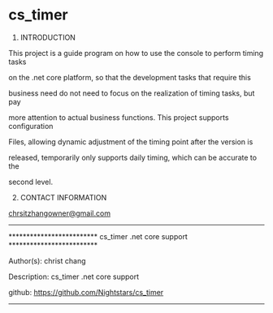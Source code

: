 # cs_timer
 1.    INTRODUCTION
 
This project is a guide program on how to use the console to perform timing tasks

on the .net core platform, so that the development tasks that require this

business need do not need to focus on the realization of timing tasks, but pay 

more attention to actual business functions. This project supports configuration 

Files, allowing dynamic adjustment of the timing point after the version is 

released, temporarily only supports daily timing, which can be accurate to the 

second level.

2.    CONTACT INFORMATION

chrsitzhangowner@gmail.com

----------------------------------------------------------------------------- 

************************* cs_timer .net core support *************************

   Author(s):   christ chang
   
   Description: cs_timer .net core support
   
   github: https://github.com/Nightstars/cs_timer
   
*******************************************************************************
